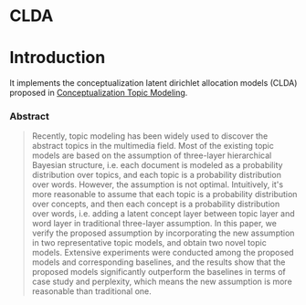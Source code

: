 # CLDA

# Introduction
It implements the conceptualization latent dirichlet allocation models (CLDA) proposed in [Conceptualization Topic Modeling](https://arxiv.org/abs/1704.02090).

### Abstract
>Recently, topic modeling has been widely used to discover the abstract topics in the multimedia field. Most of the existing topic models are based on the assumption of three-layer hierarchical Bayesian structure, i.e. each document is modeled as a probability distribution over topics, and each topic is a probability distribution over words. However, the assumption is not optimal. Intuitively, it's more reasonable to assume that each topic is a probability distribution over concepts, and then each concept is a probability distribution over words, i.e. adding a latent concept layer between topic layer and word layer in traditional three-layer assumption. In this paper, we verify the proposed assumption by incorporating the new assumption in two representative topic models, and obtain two novel topic models. Extensive experiments were conducted among the proposed models and corresponding baselines, and the results show that the proposed models significantly outperform the baselines in terms of case study and perplexity, which means the new assumption is more reasonable than traditional one.



